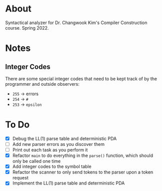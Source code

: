 # About

Syntactical analyzer for Dr. Changwook Kim's Compiler Construction course. Spring 2022.

# Notes
## Integer Codes
There are some special integer codes that need to be kept track of by the programmer and outside observers:
- `255` -> errors
- `254` -> `#`
- `253` -> `epsilon`

# To Do
- [x] Debug the LL(1) parse table and deterministic PDA
- [ ] Add new parser errors as you discover them
- [ ] Print out each task as you perform it
- [x] Refactor `main` to do everything in the `parse()` function, which should only be called one time
- [x] Add integer codes to the symbol table
- [x] Refactor the scanner to only send tokens to the parser upon a token request
- [x] Implement the LL(1) parse table and deterministic PDA
